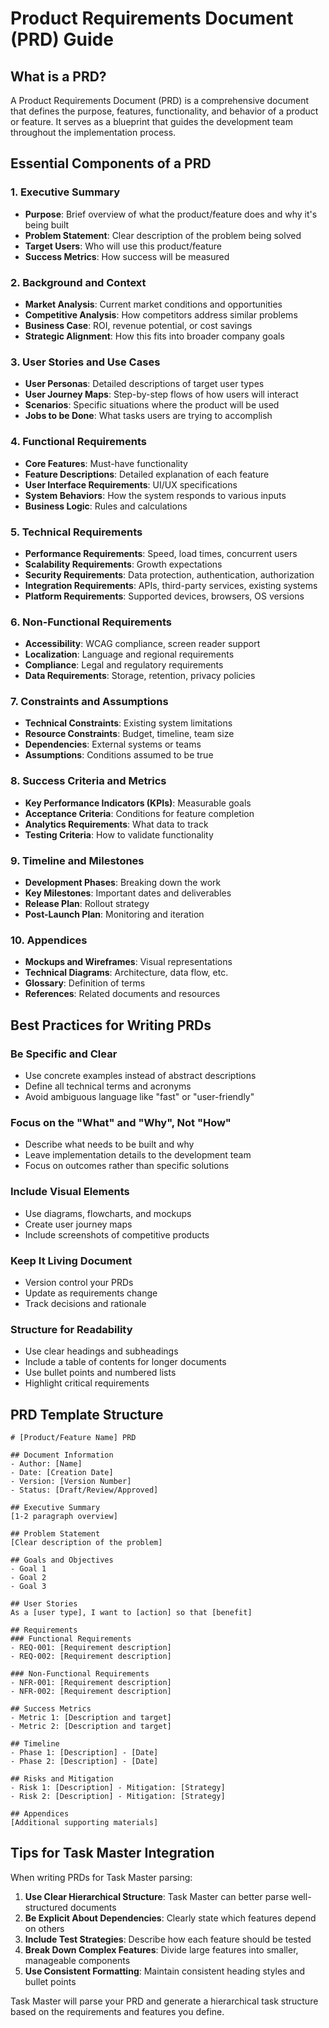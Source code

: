 # Product Requirements Document (PRD) Guide

## What is a PRD?

A Product Requirements Document (PRD) is a comprehensive document that defines the purpose, features, functionality, and behavior of a product or feature. It serves as a blueprint that guides the development team throughout the implementation process.

## Essential Components of a PRD

### 1. Executive Summary
- **Purpose**: Brief overview of what the product/feature does and why it's being built
- **Problem Statement**: Clear description of the problem being solved
- **Target Users**: Who will use this product/feature
- **Success Metrics**: How success will be measured

### 2. Background and Context
- **Market Analysis**: Current market conditions and opportunities
- **Competitive Analysis**: How competitors address similar problems
- **Business Case**: ROI, revenue potential, or cost savings
- **Strategic Alignment**: How this fits into broader company goals

### 3. User Stories and Use Cases
- **User Personas**: Detailed descriptions of target user types
- **User Journey Maps**: Step-by-step flows of how users will interact
- **Scenarios**: Specific situations where the product will be used
- **Jobs to be Done**: What tasks users are trying to accomplish

### 4. Functional Requirements
- **Core Features**: Must-have functionality
- **Feature Descriptions**: Detailed explanation of each feature
- **User Interface Requirements**: UI/UX specifications
- **System Behaviors**: How the system responds to various inputs
- **Business Logic**: Rules and calculations

### 5. Technical Requirements
- **Performance Requirements**: Speed, load times, concurrent users
- **Scalability Requirements**: Growth expectations
- **Security Requirements**: Data protection, authentication, authorization
- **Integration Requirements**: APIs, third-party services, existing systems
- **Platform Requirements**: Supported devices, browsers, OS versions

### 6. Non-Functional Requirements
- **Accessibility**: WCAG compliance, screen reader support
- **Localization**: Language and regional requirements
- **Compliance**: Legal and regulatory requirements
- **Data Requirements**: Storage, retention, privacy policies

### 7. Constraints and Assumptions
- **Technical Constraints**: Existing system limitations
- **Resource Constraints**: Budget, timeline, team size
- **Dependencies**: External systems or teams
- **Assumptions**: Conditions assumed to be true

### 8. Success Criteria and Metrics
- **Key Performance Indicators (KPIs)**: Measurable goals
- **Acceptance Criteria**: Conditions for feature completion
- **Analytics Requirements**: What data to track
- **Testing Criteria**: How to validate functionality

### 9. Timeline and Milestones
- **Development Phases**: Breaking down the work
- **Key Milestones**: Important dates and deliverables
- **Release Plan**: Rollout strategy
- **Post-Launch Plan**: Monitoring and iteration

### 10. Appendices
- **Mockups and Wireframes**: Visual representations
- **Technical Diagrams**: Architecture, data flow, etc.
- **Glossary**: Definition of terms
- **References**: Related documents and resources

## Best Practices for Writing PRDs

### Be Specific and Clear
- Use concrete examples instead of abstract descriptions
- Define all technical terms and acronyms
- Avoid ambiguous language like "fast" or "user-friendly"

### Focus on the "What" and "Why", Not "How"
- Describe what needs to be built and why
- Leave implementation details to the development team
- Focus on outcomes rather than specific solutions

### Include Visual Elements
- Use diagrams, flowcharts, and mockups
- Create user journey maps
- Include screenshots of competitive products

### Keep It Living Document
- Version control your PRDs
- Update as requirements change
- Track decisions and rationale

### Structure for Readability
- Use clear headings and subheadings
- Include a table of contents for longer documents
- Use bullet points and numbered lists
- Highlight critical requirements

## PRD Template Structure

```
# [Product/Feature Name] PRD

## Document Information
- Author: [Name]
- Date: [Creation Date]
- Version: [Version Number]
- Status: [Draft/Review/Approved]

## Executive Summary
[1-2 paragraph overview]

## Problem Statement
[Clear description of the problem]

## Goals and Objectives
- Goal 1
- Goal 2
- Goal 3

## User Stories
As a [user type], I want to [action] so that [benefit]

## Requirements
### Functional Requirements
- REQ-001: [Requirement description]
- REQ-002: [Requirement description]

### Non-Functional Requirements
- NFR-001: [Requirement description]
- NFR-002: [Requirement description]

## Success Metrics
- Metric 1: [Description and target]
- Metric 2: [Description and target]

## Timeline
- Phase 1: [Description] - [Date]
- Phase 2: [Description] - [Date]

## Risks and Mitigation
- Risk 1: [Description] - Mitigation: [Strategy]
- Risk 2: [Description] - Mitigation: [Strategy]

## Appendices
[Additional supporting materials]
```

## Tips for Task Master Integration

When writing PRDs for Task Master parsing:

1. **Use Clear Hierarchical Structure**: Task Master can better parse well-structured documents
2. **Be Explicit About Dependencies**: Clearly state which features depend on others
3. **Include Test Strategies**: Describe how each feature should be tested
4. **Break Down Complex Features**: Divide large features into smaller, manageable components
5. **Use Consistent Formatting**: Maintain consistent heading styles and bullet points

Task Master will parse your PRD and generate a hierarchical task structure based on the requirements and features you define.